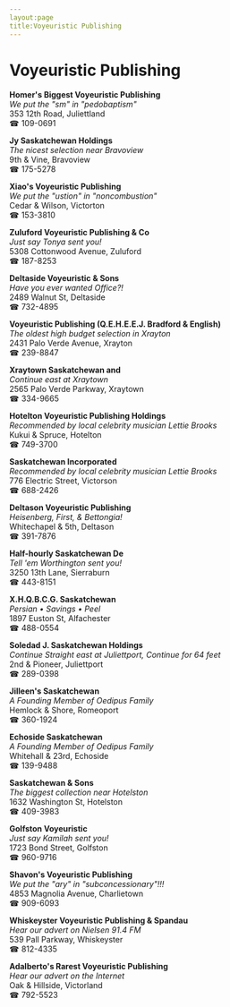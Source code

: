 ```yaml
---
layout:page
title:Voyeuristic Publishing
---
```

# Voyeuristic Publishing

**Homer's Biggest Voyeuristic Publishing**  
_We put the "sm" in "pedobaptism"_  
353 12th Road, Juliettland  
☎ 109-0691



**Jy Saskatchewan Holdings**  
_The nicest selection near Bravoview_  
9th & Vine, Bravoview  
☎ 175-5278



**Xiao's Voyeuristic Publishing**  
_We put the "ustion" in "noncombustion"_  
Cedar & Wilson, Victorton  
☎ 153-3810



**Zuluford Voyeuristic Publishing & Co**  
_Just say Tonya sent you!_  
5308 Cottonwood Avenue, Zuluford  
☎ 187-8253



**Deltaside Voyeuristic & Sons**  
_Have you ever wanted Office?!_  
2489 Walnut St, Deltaside  
☎ 732-4895



**Voyeuristic Publishing (Q.E.H.E.E.J. Bradford & English)**  
_The oldest high budget selection in Xrayton_  
2431 Palo Verde Avenue, Xrayton  
☎ 239-8847



**Xraytown Saskatchewan and**  
_Continue east at Xraytown_  
2565 Palo Verde Parkway, Xraytown  
☎ 334-9665



**Hotelton Voyeuristic Publishing Holdings**  
_Recommended by local celebrity musician Lettie Brooks_  
Kukui & Spruce, Hotelton  
☎ 749-3700



**Saskatchewan Incorporated**  
_Recommended by local celebrity musician Lettie Brooks_  
776 Electric Street, Victorson  
☎ 688-2426



**Deltason Voyeuristic Publishing**  
_Heisenberg, First, & Bettongia!_  
Whitechapel & 5th, Deltason  
☎ 391-7876



**Half-hourly Saskatchewan De**  
_Tell 'em Worthington sent you!_  
3250 13th Lane, Sierraburn  
☎ 443-8151



**X.H.Q.B.C.G. Saskatchewan**  
_Persian • Savings • Peel_  
1897 Euston St, Alfachester  
☎ 488-0554



**Soledad J. Saskatchewan Holdings**  
_Continue Straight east at Juliettport, Continue for 64 feet_  
2nd & Pioneer, Juliettport  
☎ 289-0398



**Jilleen's Saskatchewan**  
_A Founding Member of Oedipus Family_  
Hemlock & Shore, Romeoport  
☎ 360-1924



**Echoside Saskatchewan**  
_A Founding Member of Oedipus Family_  
Whitehall & 23rd, Echoside  
☎ 139-9488



**Saskatchewan & Sons**  
_The biggest collection near Hotelston_  
1632 Washington St, Hotelston  
☎ 409-3983



**Golfston Voyeuristic**  
_Just say Kamilah sent you!_  
1723 Bond Street, Golfston  
☎ 960-9716



**Shavon's Voyeuristic Publishing**  
_We put the "ary" in "subconcessionary"!!!_  
4853 Magnolia Avenue, Charlietown  
☎ 909-6093



**Whiskeyster Voyeuristic Publishing & Spandau**  
_Hear our advert on Nielsen 91.4 FM_  
539 Pall Parkway, Whiskeyster  
☎ 812-4335



**Adalberto's Rarest Voyeuristic Publishing**  
_Hear our advert on the Internet_  
Oak & Hillside, Victorland  
☎ 792-5523



